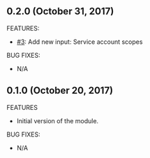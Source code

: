 ## 0.2.0 (October 31, 2017)

FEATURES:

- [#3](https://github.com/cabify/terraform-modules/pull/3): Add new input: Service account scopes

BUG FIXES:

- N/A

## 0.1.0 (October 20, 2017)

FEATURES

- Initial version of the module.

BUG FIXES:

- N/A
